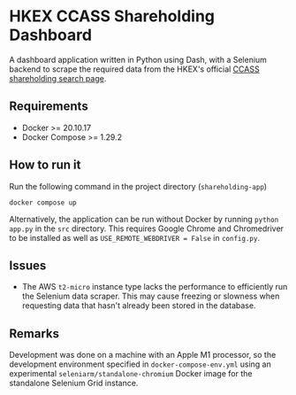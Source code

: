 # HKEX CCASS Shareholding Dashboard

A dashboard application written in Python using Dash, with a Selenium backend to scrape the required data from the HKEX's official [CCASS shareholding search page](https://www3.hkexnews.hk/sdw/search/searchsdw.aspx).

## Requirements
- Docker >= 20.10.17
- Docker Compose >= 1.29.2

## How to run it
Run the following command in the project directory (`shareholding-app`)

`docker compose up`

Alternatively, the application can be run without Docker by running `python app.py` in the `src` directory. This requires Google Chrome and Chromedriver to be installed as well as `USE_REMOTE_WEBDRIVER = False` in `config.py`.

## Issues
- The AWS `t2-micro` instance type lacks the performance to efficiently run the Selenium data scraper. This may cause freezing or slowness when requesting data that hasn't already been stored in the database.

## Remarks
Development was done on a machine with an Apple M1 processor, so the development environment specified in `docker-compose-env.yml` using an experimental `seleniarm/standalone-chromium` Docker image for the standalone Selenium Grid instance.